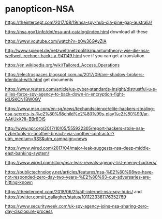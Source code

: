 # panopticon-NSA

https://theintercept.com/2017/08/19/nsa-spy-hub-cia-pine-gap-australia/

https://nsa.gov1.info/dni/nsa-ant-catalog/index.html
download all these 

https://www.youtube.com/watch?v=b0w36GAyZIA

http://www.spiegel.de/netzwelt/netzpolitik/quantumtheory-wie-die-nsa-weltweit-rechner-hackt-a-941149.html
see if you can get a translation

https://en.wikipedia.org/wiki/Tailored_Access_Operations

https://electrospaces.blogspot.com.au/2017/09/are-shadow-brokers-identical-with.html 
get documents

https://www.reuters.com/article/us-cyber-standards-insight/distrustful-u-s-allies-force-spy-agency-to-back-down-in-encryption-fight-idUSKCN1BW0GV

https://www.msn.com/en-sg/news/techandscience/elite-hackers-stealing-nsa-secrets-is-%e2%80%98child%e2%80%99s-play%e2%80%99/ar-AAtiUxX?li=BBr8OIS

http://www.npr.org/2017/10/05/555922305/report-hackers-stole-nsa-cybertools-in-another-breach-via-another-contractor?utm_medium=RSS&utm_campaign=news

https://www.wired.com/2017/04/major-leak-suggests-nsa-deep-middle-east-banking-system/

https://www.wired.com/story/nsa-leak-reveals-agency-list-enemy-hackers/

https://publictechnology.net/articles/features/nsa-%E2%80%98we-have-not-responded-zero-day-two-years-%E2%80%93-our-adversaries-are-hitting-known

https://theintercept.com/2018/06/25/att-internet-nsa-spy-hubs/
and https://twitter.com/rj_gallagher/status/1011223381176352769

https://www.securityweek.com/uk-spy-agency-joins-nsa-sharing-zero-day-disclosure-process

